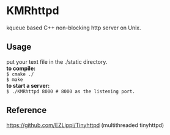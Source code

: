 # KMRhttpd
kqueue based C++ non-blocking http server on Unix.

## Usage
put your text file in the ./static directory.  
<b>to compile:</b>  
`
$ cmake ./  
`  
`
$ make
`  
<b>to start a server:</b>  
`
$ ./KMRhttpd 8000 # 8000 as the listening port.
`
## Reference
https://github.com/EZLippi/Tinyhttpd (multithreaded tinyhttpd)
